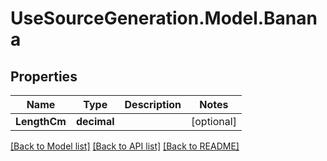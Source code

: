 # UseSourceGeneration.Model.Banana

## Properties

Name | Type | Description | Notes
------------ | ------------- | ------------- | -------------
**LengthCm** | **decimal** |  | [optional] 

[[Back to Model list]](../../README.md#documentation-for-models) [[Back to API list]](../../README.md#documentation-for-api-endpoints) [[Back to README]](../../README.md)

